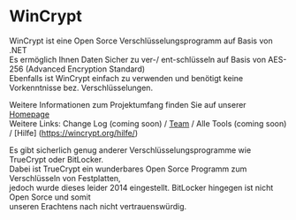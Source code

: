 # WinCrypt

WinCrypt ist eine Open Sorce Verschlüsselungsprogramm auf Basis von .NET   
Es ermöglich Ihnen Daten Sicher zu ver-/ ent-schlüsseln auf Basis von AES-256 (Advanced Encryption Standard)   
Ebenfalls ist WinCrypt einfach zu verwenden und benötigt keine Vorkenntnisse bez. Verschlüsselungen.   

Weitere Informationen zum Projektumfang finden Sie auf unserer [Homepage](https:\\wincrypt.org)   
Weitere Links: Change Log (coming soon) / [Team](https://wincrypt.org/team/) / Alle Tools (coming soon) / [Hilfe] (https://wincrypt.org/hilfe/) 

Es gibt sicherlich genug anderer Verschlüsselungsprogramme wie TrueCrypt oder BitLocker.   
Dabei ist TrueCrypt ein wunderbares Open Sorce Programm zum Verschlüsseln von Festplatten,   
jedoch wurde dieses leider 2014 eingestellt. BitLocker hingegen ist nicht Open Sorce und somit   
unseren Erachtens nach nicht vertrauenswürdig.
